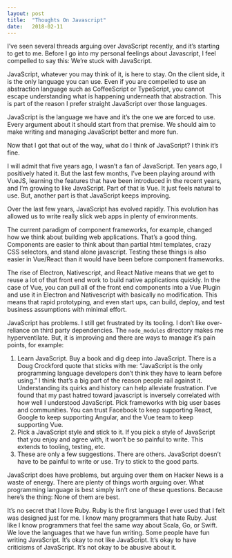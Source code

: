 ```yaml
---
layout: post
title:  "Thoughts On Javascript"
date:   2018-02-11
---
```


I’ve seen several threads arguing over JavaScript recently, and it’s starting to get to me. Before I go into my personal feelings about Javascript, I feel compelled to say this:
We’re stuck with JavaScript.

JavaScript, whatever you may think of it, is here to stay. On the client side, it is the only language you can use. Even if you are compelled to use an abstraction language such as CoffeeScript or TypeScript, you cannot escape understanding what is happening underneath that abstraction. This is part of the reason I prefer straight JavaScript over those languages.

JavaScript is the language we have and it’s the one we are forced to use. Every argument about it should start from that premise. We should aim to make writing and managing JavaScript better and more fun.

Now that I got that out of the way, what do I think of JavaScript? I think it’s fine.

I will admit that five years ago, I wasn’t a fan of JavaScript. Ten years ago, I positively hated it. But the last few months, I’ve been playing around with VueJS, learning the features that have been introduced in the recent years, and I’m growing to like JavaScript. Part of that is Vue. It just feels natural to use. But, another part is that JavaScript keeps improving.

Over the last few years, JavaScript has evolved rapidly. This evolution has allowed us to write really slick web apps in plenty of environments.

The current paradigm of component frameworks, for example, changed how we think about building web applications. That’s a good thing. Components are easier to think about than partial html templates, crazy CSS selectors, and stand alone javascript. Testing these things is also easier in Vue/React than it would have been before component frameworks.

The rise of Electron, Nativescript, and React Native means that we get to reuse a lot of that front end work to build native applications quickly. In the case of Vue, you can pull all of the front end components into a Vue Plugin and use it in Electron and Nativescript with basically no modification. This means that rapid prototyping, and even start ups, can build, deploy, and test business assumptions with minimal effort.

JavaScript has problems. I still get frustrated by its tooling. I don’t like over-reliance on third party dependencies. The `node_modules` directory makes me hyperventilate. But, it is improving and there are ways to manage it’s pain points, for example:

1. Learn JavaScript. Buy a book and dig deep into JavaScript. There is a Doug Crockford quote that sticks with me: “JavaScript is the only programming language developers don’t think they have to learn before using.” I think that’s a big part of the reason people rail against it. Understanding its quirks and history can help alleviate frustration. I’ve found that my past hatred toward javascript is inversely correlated with how well I understood JavaScript.
Pick frameworks with big user bases and communities. You can trust Facebook to keep supporting React, Google to keep supporting Angular, and the Vue team to keep supporting Vue.
2. Pick a JavaScript style and stick to it. If you pick a style of JavaScript that you enjoy and agree with, it won’t be so painful to write. This extends to tooling, testing, etc.
3. These are only a few suggestions. There are others. JavaScript doesn’t have to be painful to write or use. Try to stick to the good parts.

JavaScript does have problems, but arguing over them on Hacker News is a waste of energy. There are plenty of things worth arguing over. What programming language is best simply isn’t one of these questions. Because here’s the thing: None of them are best.

It’s no secret that I love Ruby. Ruby is the first language I ever used that I felt was designed just for me. I know many programmers that hate Ruby. Just like I know programmers that feel the same way about Scala, Go, or Swift. We love the languages that we have fun writing. Some people have fun writing JavaScript. It’s okay to not like JavaScript. It’s okay to have criticisms of JavaScript. It’s not okay to be abusive about it.
